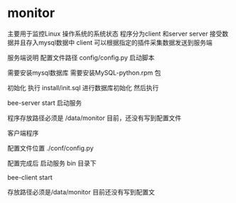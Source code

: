 # monitor
主要用于监控Linux 操作系统的系统状态
程序分为client 和server
server 接受数据并且存入mysql数据中
client 可以根据指定的插件采集数据发送到服务端






服务端说明
配置文件路径 config/config.py
启动脚本

需要安装mysql数据库
需要安装MySQL-python.rpm 包


初始化
执行 install/init.sql  进行数据库初始化
然后执行

bee-server start  启动服务

程序存放路径必须是
/data/monitor
目前，还没有写到配置文件






客户端程序


配置文件位置
./conf/config.py


配置完成后
启动服务
 bin 目录下

bee-client start


存放路径必须是/data/monitor
目前还没有写到配置文

